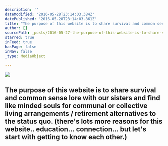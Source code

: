 ```yaml
---
description: ''
dateModified: '2016-05-28T23:14:03.384Z'
datePublished: '2016-05-28T23:14:03.861Z'
title: "The purpose of this website is to share survival and common sense lore with our sisters and find like minded souls for communal or collective living arrangements / retirement alternatives to the status quo. (there's lots more reasons for this website.. education... connection... but let's start with getting to know each other.)"
author: []
sourcePath: _posts/2016-05-27-the-purpose-of-this-website-is-to-share-survival-and-common.md
starred: true
inFeed: true
hasPage: false
inNav: false
_type: MediaObject

---
```

<article style=""><img src="https://the-grid-user-content.s3-us-west-2.amazonaws.com/5798aff1-34ac-49b2-a496-91c436f68c8a.jpg" /><h1>The purpose of this website is to share survival and common sense lore with our sisters and find like minded souls for communal or collective living arrangements / retirement alternatives to the status quo. (there's lots more reasons for this website.. education... connection... but let's start with getting to know each other.)</h1></article>